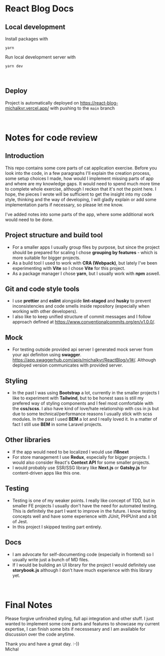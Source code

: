 # React Blog Docs

## Local development
Install packages with

```
yarn
```
Run local development server with
```
yarn dev
```

<br>

## Deploy
Project is automatically deployed on https://react-blog-michalkvr.vercel.app/ with pushing to the `main` branch

<br>

# Notes for code review

## Introduction
This repo contains some core parts of cat application exercise. Before you look into the code, in a few paragraphs I'll explain the creation process, some setup choices I made, how would I implement missing parts of app and where are my knowledge gaps. It would need to spend much more time to complete whole exercise, although I reckon that it's not the point here. I hope, the pieces I wrote will be sufficient to get the insight into my code style, thinking and the way of developing, I will gladly explain or add some implementation parts if necessary, so please let me know.
<br>

I've added notes into some parts of the app, where some additional work would need to be done.  

## Project structure and build tool
- For a smaller apps I usually group files by purpose, but since the project should be prepared for scaling I chose <b>grouping by features</b> - which is more suitable for bigger projects.
- As a build tool I used to work with <b>CRA (Webpack)</b>, but lately I've been experimenting with <b>Vite</b> so I chose <b>Vite</b> for this project.
- As a package manager I chose <b>yarn</b>, but I usually work with <b>npm</b> aswell.

## Git and code style tools
- I use <b>prettier</b> and <b>eslint</b> alongside <b>lint-staged</b> and <b>husky</b> to prevent inconsistencies and code smells inside repository (especially when working with other developers).
- I also like to keep unified structure of commit messages and I follow approach defined at https://www.conventionalcommits.org/en/v1.0.0/.

## Mock
- For testing outside provided api server I generated mock server from your api definiton using <b>swagger</b>. https://app.swaggerhub.com/apis/michalkvr/ReactBlog/v1#/. Although deployed version communicates with provided server.

## Styling
- In the past I was using <b>Bootstrap</b> a lot, currently in the smaller projects I like to experiment with <b>Tailwind</b>, but to be honest sass is still my prefered way of styling components and I feel most comfortable with the <b>css/scss</b>. I also have kind of love/hate relationship with css in js but due to some technical/performance reasons I usually stick with scss modules. In the past I used <b>BEM</b> a lot and I really loved it. In a matter of fact I still use <b>BEM</b> in some Laravel projects.

## Other libraries
- If the app would need to be localized I would use <b>i18next</b>
- For store management I use <b>Redux</b>, especially for bigger projects. I would also consider React's <b>Context API</b> for some smaller projects.
- I would probably use SSR/SSG library like <b>Next.js</b> or <b>Gatsby.js</b> for content-driven apps like this one. 

## Testing
- Testing is one of my weaker points. I really like concept of TDD, but in smaller FE projects I usually don't have the need for automated testing. This is definitely the part I want to improve in the future. I know testing concepts well and have some experience with JUnit, PHPUnit and a bit of Jest.
- In this project I skipped testing part entirely.

## Docs
- I am advocate for self-documenting code (especially in frontend) so I usually write just a bunch of MD files.
- If I would be building an UI library for the project I would definitely use <b>storybook.js</b> although I don't have much experience with this library yet.

<br> 

# Final Notes
Please forgive unfinished styling, full api integration and other stuff. I just wanted to implement some core parts and features to showcase my current expertise, I can finish some bits if necessesary and I am available for discussion over the code anytime.

Thank you and have a great day. :-)) <br>
Michal